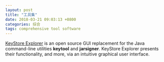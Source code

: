 ```yaml
---
layout: post
title: "工具集"
date: 2018-03-21 09:03:13 +0800
categories: 综合
tags: comprehensive tool software
---
```


[KeyStore Explorer](http://keystore-explorer.org/) is an open source GUI replacement for the Java command-line utilities **keytool** and **jarsigner**. KeyStore Explorer presents their functionality, and more, via an intuitive graphical user interface.
​			